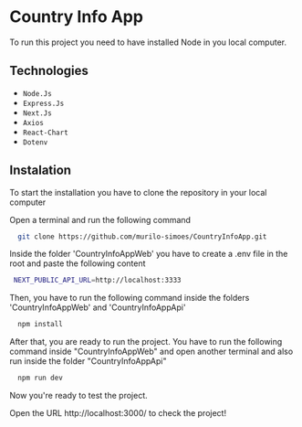 # Country Info App

To run this project you need to have installed Node in you local computer.

## Technologies

  - `Node.Js`
  - `Express.Js`
  - `Next.Js`
  - `Axios`
  - `React-Chart`
  - `Dotenv`

## Instalation

To start the installation you have to clone the repository in your local computer

Open a terminal and run the following command

```bash
  git clone https://github.com/murilo-simoes/CountryInfoApp.git
```

Inside the folder 'CountryInfoAppWeb' you have to create a .env file in the root and paste the following content

```bash
 NEXT_PUBLIC_API_URL=http://localhost:3333
```

Then, you have to run the following command inside the folders 'CountryInfoAppWeb' and 'CountryInfoAppApi'

```bash
  npm install
```

After that, you are ready to run the project. 
You have to run the following command inside "CountryInfoAppWeb" and open another terminal and also run inside the folder "CountryInfoAppApi"

```bash
  npm run dev
```

Now you're ready to test the project.

Open the URL http://localhost:3000/ to check the project!
